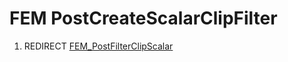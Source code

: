 # FEM PostCreateScalarClipFilter
1.  REDIRECT [FEM\_PostFilterClipScalar](FEM_PostFilterClipScalar.md)
